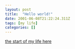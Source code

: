 ```yaml
---
layout: post
title:  "Hello world!"
date: 2001-06-08T21:22:24.311Z
tags: [my life]
categories: []
---
```


[the start of my life here](https://web.archive.org/web/20011001000000*/vivanno.com)

